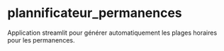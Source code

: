 # plannificateur_permanences
Application streamlit pour générer automatiquement les plages horaires pour les permanences.
